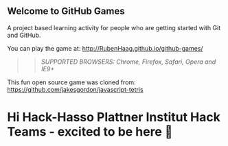 ## Welcome to GitHub Games

A project based learning activity for people who are getting started with Git and GitHub.

You can play the game at: http://RubenHaag.github.io/github-games/

>> _*SUPPORTED BROWSERS*: Chrome, Firefox, Safari, Opera and IE9+_

This fun open source game was cloned from: https://github.com/jakesgordon/javascript-tetris

# Hi Hack-Hasso Plattner Institut Hack Teams - excited to be here :tada:

